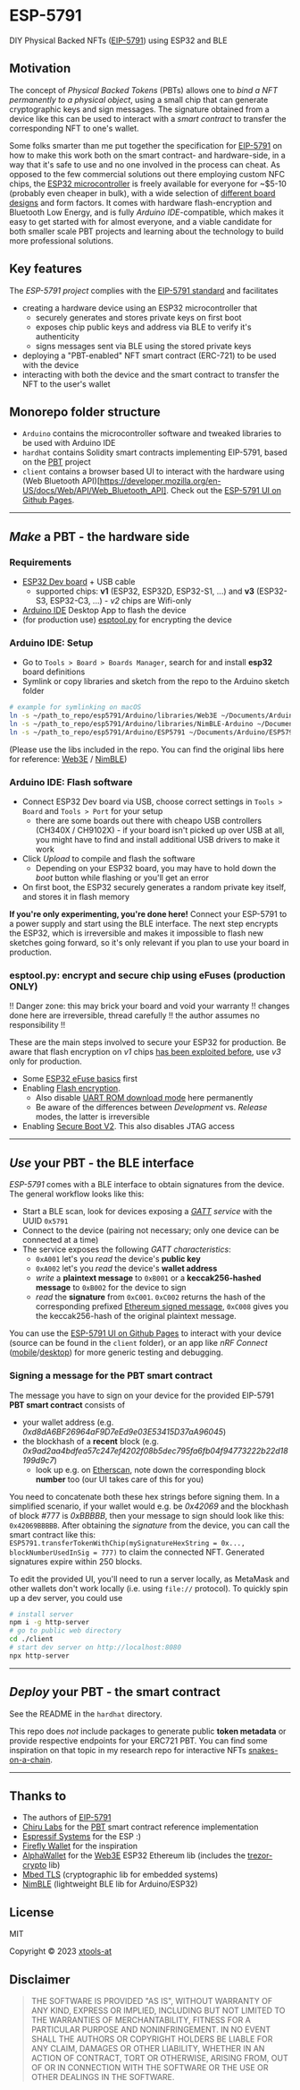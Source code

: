 # ESP-5791

DIY Physical Backed NFTs ([EIP-5791](https://eips.ethereum.org/EIPS/eip-5791)) using ESP32 and BLE

## Motivation

The concept of _Physical Backed Tokens_ (PBTs) allows one to _bind a NFT permanently to a physical object_, using a small chip that can generate cryptographic keys and sign messages. The signature obtained from a device like this can be used to interact with a _smart contract_ to transfer the corresponding NFT to one's wallet.

Some folks smarter than me put together the specification for [EIP-5791](https://eips.ethereum.org/EIPS/eip-5791) on how to make this work both on the smart contract- and hardware-side, in a way that it's safe to use and no one involved in the process can cheat. As opposed to the few commercial solutions out there employing custom NFC chips, the [ESP32 microcontroller](https://wikipedia.org/wiki/ESP32) is freely available for everyone for ~$5-10 (probably even cheaper in bulk), with a wide selection of [different board designs](https://randomnerdtutorials.com/getting-started-with-esp32) and form factors. It comes with hardware flash-encryption and Bluetooth Low Energy, and is fully _Arduino IDE_-compatible, which makes it easy to get started with for almost everyone, and a viable candidate for both smaller scale PBT projects and learning about the technology to build more professional solutions.

## Key features

The _ESP-5791 project_ complies with the [EIP-5791 standard](https://eips.ethereum.org/EIPS/eip-5791) and facilitates

- creating a hardware device using an ESP32 microcontroller that
  - securely generates and stores private keys on first boot
  - exposes chip public keys and address via BLE to verify it's authenticity
  - signs messages sent via BLE using the stored private keys
- deploying a "PBT-enabled" NFT smart contract (ERC-721) to be used with the device
- interacting with both the device and the smart contract to transfer the NFT to the user's wallet

## Monorepo folder structure

- `Arduino` contains the microcontroller software and tweaked libraries to be used with Arduino IDE
- `hardhat` contains Solidity smart contracts implementing EIP-5791, based on the [PBT](https://github.com/chiru-labs/PBT) project
- `client` contains a browser based UI to interact with the hardware using (Web Bluetooth API)[https://developer.mozilla.org/en-US/docs/Web/API/Web_Bluetooth_API]. Check out the [ESP-5791 UI on Github Pages](https://xtools-at.github.io/esp5791).

---

## _Make_ a PBT - the hardware side

### Requirements

- [ESP32 Dev board](https://randomnerdtutorials.com/getting-started-with-esp32) + USB cable
  - supported chips: **v1** (ESP32, ESP32D, ESP32-S1, ...) and **v3** (ESP32-S3, ESP32-C3, ...) - _v2_ chips are Wifi-only
- [Arduino IDE](https://docs.arduino.cc/software/ide-v1) Desktop App to flash the device
- (for production use) [esptool.py](https://github.com/espressif/esptool) for encrypting the device

### Arduino IDE: Setup

- Go to `Tools > Board > Boards Manager`, search for and install **esp32** board definitions
- Symlink or copy libraries and sketch from the repo to the Arduino sketch folder

```bash
# example for symlinking on macOS
ln -s ~/path_to_repo/esp5791/Arduino/libraries/Web3E ~/Documents/Arduino/libraries/Web3E
ln -s ~/path_to_repo/esp5791/Arduino/libraries/NimBLE-Arduino ~/Documents/Arduino/libraries/NimBLE-Arduino
ln -s ~/path_to_repo/esp5791/Arduino/ESP5791 ~/Documents/Arduino/ESP5791
```

(Please use the libs included in the repo. You can find the original libs here for reference: [Web3E](https://github.com/AlphaWallet/Web3E) / [NimBLE](https://github.com/h2zero/NimBLE-Arduino))

### Arduino IDE: Flash software

- Connect ESP32 Dev board via USB, choose correct settings in `Tools > Board` and `Tools > Port` for your setup
  - there are some boards out there with cheapo USB controllers (CH340X / CH9102X) - if your board isn't picked up over USB at all, you might have to find and install additional USB drivers to make it work
- Click _Upload_ to compile and flash the software
  - Depending on your ESP32 board, you may have to hold down the _boot_ button while flashing or you'll get an error
- On first boot, the ESP32 securely generates a random private key itself, and stores it in flash memory

**If you're only experimenting, you're done here!** Connect your ESP-5791 to a power supply and start using the BLE interface. The next step encrypts the ESP32, which is irreversible and makes it impossible to flash new sketches going forward, so it's only relevant if you plan to use your board in production.

### esptool.py: encrypt and secure chip using eFuses (production ONLY)

!! Danger zone: this may brick your board and void your warranty !! changes done here are irreversible, thread carefully !! the author assumes no responsibility !!

These are the main steps involved to secure your ESP32 for production. Be aware that flash encryption on _v1_ chips [has been exploited before](https://limitedresults.com/2019/11/pwn-the-esp32-forever-flash-encryption-and-sec-boot-keys-extraction), use _v3_ only for production.

- Some [ESP32 eFuse basics](https://blog.espressif.com/understanding-esp32s-security-features-14483e465724) first
- Enabling [Flash encryption](https://docs.espressif.com/projects/esp-idf/en/latest/esp32/security/flash-encryption.html).
  - Also disable [UART ROM download mode](https://docs.espressif.com/projects/esp-idf/en/latest/esp32/security/flash-encryption.html#enabling-uart-bootloader-encryption-decryption) here permanently
  - Be aware of the differences between _Development_ vs. _Release_ modes, the latter is irreversible
- Enabling [Secure Boot V2](https://docs.espressif.com/projects/esp-idf/en/latest/esp32/security/secure-boot-v2.html). This also disables JTAG access

---

## _Use_ your PBT - the BLE interface

_ESP-5791_ comes with a BLE interface to obtain signatures from the device. The general workflow looks like this:

- Start a BLE scan, look for devices exposing a _[GATT](https://bluetoothle.wiki/gatt) service_ with the UUID `0x5791`
- Connect to the device (pairing not necessary; only one device can be connected at a time)
- The service exposes the following _GATT characteristics_:
  - `0xA001` let's you _read_ the device's **public key**
  - `0xA002` let's you _read_ the device's **wallet address**
  - _write_ a **plaintext message** to `0xB001` or a **keccak256-hashed message** to `0xB002` for the device to sign
  - _read_ the **signature** from `0xC001`. `0xC002` returns the hash of the corresponding prefixed [Ethereum signed message](https://eips.ethereum.org/EIPS/eip-191), `0xC008` gives you the keccak256-hash of the original plaintext message.

You can use the [ESP-5791 UI on Github Pages](https://xtools-at.github.io/esp5791) to interact with your device (source can be found in the `client` folder), or an app like _nRF Connect_ ([mobile](https://www.nordicsemi.com/Products/Development-tools/nrf-connect-for-mobile)/[desktop](https://www.nordicsemi.com/Products/Development-tools/nRF-Connect-for-desktop)) for more generic testing and debugging.

### Signing a message for the PBT smart contract

The message you have to sign on your device for the provided EIP-5791 **PBT smart contract** consists of

- your wallet address (e.g. _0xd8dA6BF26964aF9D7eEd9e03E53415D37aA96045_)
- the blockhash of a **recent** block (e.g. _0x9ad2aa4bdfea57c247ef4202f08b5dec795fa6fb04f94773222b22d18199d9c7_)
  - look up e.g. on [Etherscan](https://etherscan.io), note down the corresponding block **number** too (our UI takes care of this for you)

You need to concatenate both these hex strings before signing them. In a simplified scenario, if your wallet would e.g. be _0x42069_ and the blockhash of block #777 is _0xBBBBB_, then your message to sign should look like this: `0x42069BBBBB`. After obtaining the _signature_ from the device, you can call the smart contract like this: `ESP5791.transferTokenWithChip(mySignatureHexString = 0x..., blockNumberUsedInSig = 777)` to claim the connected NFT. Generated signatures expire within 250 blocks.

To edit the provided UI, you'll need to run a server locally, as MetaMask and other wallets don't work locally (i.e. using `file://` protocol). To quickly spin up a dev server, you could use

```bash
# install server
npm i -g http-server
# go to public web directory
cd ./client
# start dev server on http://localhost:8080
npx http-server
```

---

## _Deploy_ your PBT - the smart contract

See the README in the `hardhat` directory.

This repo does _not_ include packages to generate public **token metadata** or provide respective endpoints for your ERC721 PBT. You can find some inspiration on that topic in my research repo for interactive NFTs [snakes-on-a-chain](https://github.com/deptagency/snakes-on-a-chain).

---

## Thanks to

- The authors of [EIP-5791](https://eips.ethereum.org/EIPS/eip-5791)
- [Chiru Labs](https://github.com/chiru-labs) for the [PBT](https://github.com/chiru-labs/PBT) smart contract reference implementation
- [Espressif Systems](https://github.com/espressif) for the ESP :)
- [Firefly Wallet](https://github.com/firefly/wallet) for the inspiration
- [AlphaWallet](https://github.com/AlphaWallet) for the [Web3E](https://github.com/AlphaWallet/Web3E) ESP32 Ethereum lib (includes the [trezor-crypto](https://github.com/trezor/trezor-firmware/tree/master/crypto) lib)
- [Mbed TLS](https://github.com/Mbed-TLS/mbedtls) (cryptographic lib for embedded systems)
- [NimBLE](https://github.com/h2zero/NimBLE-Arduino) (lightweight BLE lib for Arduino/ESP32)

## License

MIT

Copyright © 2023 [xtools-at](https://github.com/xtools-at)

## Disclaimer

> THE SOFTWARE IS PROVIDED "AS IS", WITHOUT WARRANTY OF ANY KIND, EXPRESS OR IMPLIED, INCLUDING BUT NOT LIMITED TO THE WARRANTIES OF MERCHANTABILITY, FITNESS FOR A PARTICULAR PURPOSE AND NONINFRINGEMENT. IN NO EVENT SHALL THE AUTHORS OR COPYRIGHT HOLDERS BE LIABLE FOR ANY CLAIM, DAMAGES OR OTHER LIABILITY, WHETHER IN AN ACTION OF CONTRACT, TORT OR OTHERWISE, ARISING FROM, OUT OF OR IN CONNECTION WITH THE SOFTWARE OR THE USE OR OTHER DEALINGS IN THE SOFTWARE.
